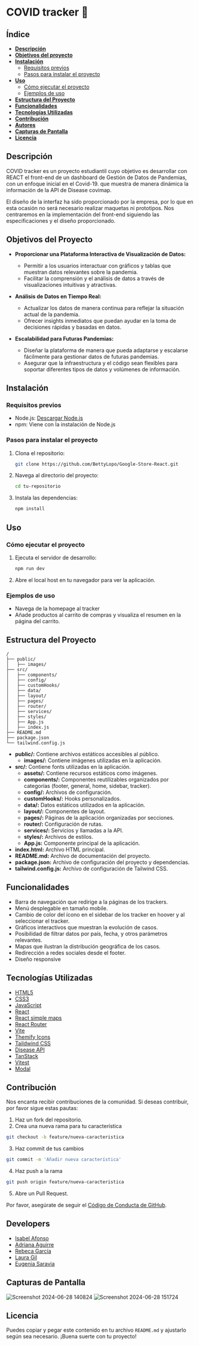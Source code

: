 # COVID tracker 🦠

## Índice

- [**Descripción**](#descripción)
- [**Objetivos del proyecto**](#objetivos-del-proyecto)
- [**Instalación**](#instalación)
  - [Requisitos previos](#requisitos-previos)
  - [Pasos para instalar el proyecto](#pasos-para-instalar-el-proyecto)
- [**Uso**](#uso)
  - [Cómo ejecutar el proyecto](#cómo-ejecutar-el-proyecto)
  - [Ejemplos de uso](#ejemplos-de-uso)
- [**Estructura del Proyecto**](#estructura-del-proyecto)
- [**Funcionalidades**](#funcionalidades)
- [**Tecnologías Utilizadas**](#tecnologías-utilizadas)
- [**Contribución**](#contribución)
- [**Autores**](#autores)
- [**Capturas de Pantalla**](#capturas-de-pantalla)
- [**Licencia**](#licencia)

## Descripción

COVID tracker es un proyecto estudiantil cuyo objetivo es desarrollar con REACT el front-end de un dashboard de Gestión de Datos de Pandemias, con un enfoque inicial en el Covid-19. que muestra de manera dinámica la información de la API de Disease covimap. 

El diseño de la interfaz ha sido proporcionado por la empresa, por lo que en esta ocasión no será necesario realizar maquetas ni prototipos. Nos centraremos en la implementación del front-end siguiendo las especificaciones y el diseño proporcionado.

## Objetivos del Proyecto

- **Proporcionar una Plataforma Interactiva de Visualización de Datos:**

    - Permitir a los usuarios interactuar con gráficos y tablas que muestran datos relevantes sobre la pandemia.
    - Facilitar la comprensión y el análisis de datos a través de visualizaciones intuitivas y atractivas.

- **Análisis de Datos en Tiempo Real:**

    - Actualizar los datos de manera continua para reflejar la situación actual de la pandemia.
    - Ofrecer insights inmediatos que puedan ayudar en la toma de decisiones rápidas y basadas en datos.

- **Escalabilidad para Futuras Pandemias:**

    - Diseñar la plataforma de manera que pueda adaptarse y escalarse fácilmente para gestionar datos de futuras pandemias.
    - Asegurar que la infraestructura y el código sean flexibles para soportar diferentes tipos de datos y volúmenes de información.

## Instalación

### Requisitos previos

- Node.js: [Descargar Node.js](https://nodejs.org/)
- npm: Viene con la instalación de Node.js

### Pasos para instalar el proyecto

1. Clona el repositorio:
    ```bash
    git clone https://github.com/BettyLopo/Google-Store-React.git
    ```
2. Navega al directorio del proyecto:
    ```bash
    cd tu-repositorio
    ```
3. Instala las dependencias:
    ```bash
    npm install
    ```

## Uso

### Cómo ejecutar el proyecto

1. Ejecuta el servidor de desarrollo:
    ```bash
    npm run dev
    ```
2. Abre el local host en tu navegador para ver la aplicación.

### Ejemplos de uso

- Navega de la homepage al tracker 
- Añade productos al carrito de compras y visualiza el resumen en la página del carrito.

## Estructura del Proyecto

```plaintext
/
├── public/
│   ├── images/
├── src/
│   ├── components/
│   ├── config/
│   ├── customHooks/
│   ├── data/
│   ├── layout/
│   ├── pages/
│   ├── router/
│   ├── services/
│   ├── styles/
│   ├── App.js
│   ├── index.js
├── README.md
├── package.json
└── tailwind.config.js

```
- **public/:**  Contiene archivos estáticos accesibles al público.
    - **images/:** Contiene imágenes utilizadas en la aplicación.
- **src/:** Contiene fonts utilizadas en la aplicación.
    - **assets/:** Contiene recursos estáticos como imágenes.
    - **components/:** Componentes reutilizables organizados por categorías (footer, general, home, sidebar, tracker).
    - **config/:** Archivos de configuración.
    - **customHooks/:** Hooks personalizados.
    - **data/:** Datos estáticos utilizados en la aplicación.
    - **layout/:** Componentes de layout.
    - **pages/:** Páginas de la aplicación organizadas por secciones.
    - **router/:** Configuración de rutas.
    - **services/:** Servicios y llamadas a la API.
    - **styles/:** Archivos de estilos.
    - **App.js:** Componente principal de la aplicación.
- **index.html:** Archivo HTML principal.
- **README.md:** Archivo de documentación del proyecto.
- **package.json:** Archivo de configuración del proyecto y dependencias.
- **tailwind.config.js:** Archivo de configuración de Tailwind CSS.



## Funcionalidades

- Barra de navegación que redirige a la páginas de los trackers.
- Menú desplegable en tamaño mobile.
- Cambio de color del ícono en el sidebar de los tracker en hoover y al seleccionar el tracker.
- Gráficos interactivos que muestran la evolución de casos. 
- Posibilidad de filtrar datos por país, fecha, y otros parámetros relevantes.
- Mapas que ilustran la distribución geográfica de los casos.
- Redirección a redes sociales desde el footer.
- Diseño responsive

## Tecnologías Utilizadas

- [HTML5](https://developer.mozilla.org/es/docs/Web/Guide/HTML/HTML5)
- [CSS3](https://developer.mozilla.org/es/docs/Web/CSS/CSS3)
- [JavaScript](https://developer.mozilla.org/es/docs/Web/JavaScript)
- [React](https://reactjs.org/)
- [React simple maps](https://www.react-simple-maps.io/)
- [React Router](https://reactrouter.com/en/main/start/overview)
- [Vite](https://vitejs.dev/)
- [Themify Icons](https://themify.me/themify-icons)
- [Taildwind CSS](https://tailwindcss.com/docs/installation)
- [Disease API](https://disease.sh/) 
- [TanStack](https://tanstack.com/)
- [Vitest](https://vitest.dev/guide/)
- [Modal]( https://flowbite-react.com/docs/components/modal)


## Contribución

Nos encanta recibir contribuciones de la comunidad. Si deseas contribuir, por favor sigue estas pautas:

1. Haz un fork del repositorio.
2. Crea una nueva rama para tu característica
```bash
git checkout -b feature/nueva-caracteristica
```
3. Haz commit de tus cambios
```bash
git commit -m 'Añadir nueva característica'
```
4. Haz push a la rama
```bash
git push origin feature/nueva-caracteristica
```
5. Abre un Pull Request.

Por favor, asegúrate de seguir el [Código de Conducta de GitHub](https://docs.github.com/en/github/building-a-strong-community/code-of-conduct).

## Developers 

- [Isabel Afonso](https://github.com/IsaLagu)
- [Adriana Aguirre](https://github.com/Adrianaortiz00)
- [Rebeca García](https://github.com/rebkg87)
- [Laura Gil](https://github.com/LauraGDev)
- [Eugenia Saravia](https://github.com/Euge-Saravia)

## Capturas de Pantalla 

![Screenshot 2024-06-28 140824](https://github.com/Adrianaortiz00/COVID-Tracker/assets/168748252/099b0315-7785-48c5-9c4f-8d7f040cb850)
![Screenshot 2024-06-28 151724](https://github.com/Adrianaortiz00/COVID-Tracker/assets/168748252/05c6ad0a-edd7-4958-8884-2fa99895885f)

## Licencia

Puedes copiar y pegar este contenido en tu archivo `README.md` y ajustarlo según sea necesario. ¡Buena suerte con tu proyecto!


